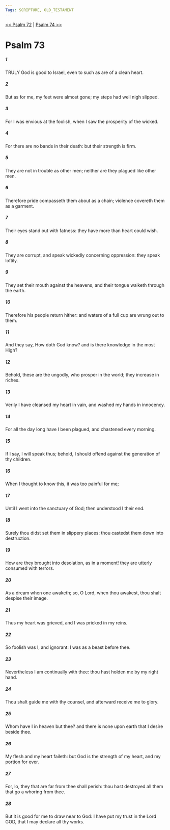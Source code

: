 ```yaml
---
Tags: SCRIPTURE, OLD_TESTAMENT
---
```


[<< Psalm 72](OLD_TESTAMENT/19_Psalms/Psalm_72.md) | [Psalm 74 >>](OLD_TESTAMENT/19_Psalms/Psalm_74.md)

# Psalm 73

##### 1
 TRULY God is good to Israel, even to such as are of a clean heart.
##### 2
 But as for me, my feet were almost gone; my steps had well nigh slipped.
##### 3
 For I was envious at the foolish, when I saw the prosperity of the wicked.
##### 4
 For there are no bands in their death: but their strength is firm.
##### 5
 They are not in trouble as other men; neither are they plagued like other men.
##### 6
 Therefore pride compasseth them about as a chain; violence covereth them as a garment.
##### 7
 Their eyes stand out with fatness: they have more than heart could wish.
##### 8
 They are corrupt, and speak wickedly concerning oppression: they speak loftily.
##### 9
 They set their mouth against the heavens, and their tongue walketh through the earth.
##### 10
 Therefore his people return hither: and waters of a full cup are wrung out to them.
##### 11
 And they say, How doth God know?  and is there knowledge in the most High?
##### 12
 Behold, these are the ungodly, who prosper in the world; they increase in riches.
##### 13
 Verily I have cleansed my heart in vain, and washed my hands in innocency.
##### 14
 For all the day long have I been plagued, and chastened every morning.
##### 15
 If I say, I will speak thus; behold, I should offend against the generation of thy children.
##### 16
 When I thought to know this, it was too painful for me;
##### 17
 Until I went into the sanctuary of God; then understood I their end.
##### 18
 Surely thou didst set them in slippery places: thou castedst them down into destruction.
##### 19
 How are they brought into desolation, as in a moment!  they are utterly consumed with terrors.
##### 20
 As a dream when one awaketh; so, O Lord, when thou awakest, thou shalt despise their image.
##### 21
 Thus my heart was grieved, and I was pricked in my reins.
##### 22
 So foolish was I, and ignorant: I was as a beast before thee.
##### 23
 Nevertheless I am continually with thee: thou hast holden me by my right hand.
##### 24
 Thou shalt guide me with thy counsel, and afterward receive me to glory.
##### 25
 Whom have I in heaven but thee?  and there is none upon earth that I desire beside thee.
##### 26
 My flesh and my heart faileth: but God is the strength of my heart, and my portion for ever.
##### 27
 For, lo, they that are far from thee shall perish: thou hast destroyed all them that go a whoring from thee.
##### 28
 But it is good for me to draw near to God: I have put my trust in the Lord GOD, that I may declare all thy works.
